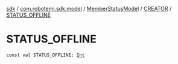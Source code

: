 [sdk](../../../index.md) / [com.robotemi.sdk.model](../../index.md) / [MemberStatusModel](../index.md) / [CREATOR](index.md) / [STATUS_OFFLINE](./-s-t-a-t-u-s_-o-f-f-l-i-n-e.md)

# STATUS_OFFLINE

`const val STATUS_OFFLINE: `[`Int`](https://kotlinlang.org/api/latest/jvm/stdlib/kotlin/-int/index.html)